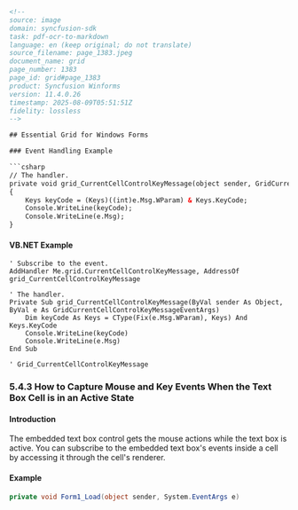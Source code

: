 ```html
<!-- 
source: image
domain: syncfusion-sdk
task: pdf-ocr-to-markdown
language: en (keep original; do not translate)
source_filename: page_1383.jpeg
document_name: grid
page_number: 1383
page_id: grid#page_1383
product: Syncfusion Winforms
version: 11.4.0.26
timestamp: 2025-08-09T05:51:51Z
fidelity: lossless
-->

## Essential Grid for Windows Forms

### Event Handling Example

```csharp
// The handler.
private void grid_CurrentCellControlKeyMessage(object sender, GridCurrentCellControlKeyMessageEventArgs e)
{
    Keys keyCode = (Keys)((int)e.Msg.WParam) & Keys.KeyCode;
    Console.WriteLine(keyCode);
    Console.WriteLine(e.Msg);
}
```

#### VB.NET Example

```vbnet
' Subscribe to the event.
AddHandler Me.grid.CurrentCellControlKeyMessage, AddressOf grid_CurrentCellControlKeyMessage

' The handler.
Private Sub grid_CurrentCellControlKeyMessage(ByVal sender As Object, ByVal e As GridCurrentCellControlKeyMessageEventArgs)
    Dim keyCode As Keys = CType(Fix(e.Msg.WParam), Keys) And Keys.KeyCode
    Console.WriteLine(keyCode)
    Console.WriteLine(e.Msg)
End Sub

' Grid_CurrentCellControlKeyMessage
```

### 5.4.3 How to Capture Mouse and Key Events When the Text Box Cell is in an Active State

#### Introduction

The embedded text box control gets the mouse actions while the text box is active. You can subscribe to the embedded text box's events inside a cell by accessing it through the cell's renderer.

#### Example

```csharp
private void Form1_Load(object sender, System.EventArgs e)
```
```